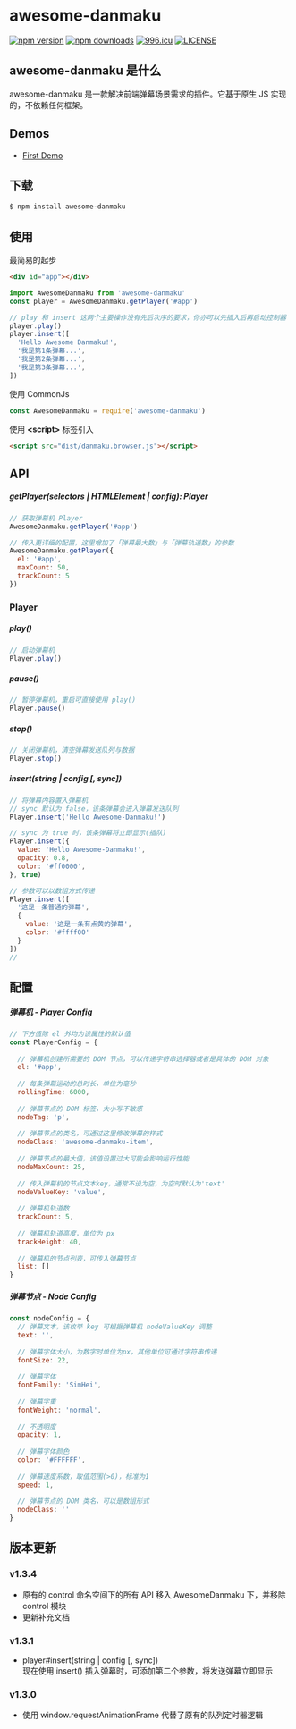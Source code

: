 # awesome-danmaku
[![npm version](https://img.shields.io/npm/v/awesome-danmaku.svg?style=flat-square)](https://www.npmjs.org/package/awesome-danmaku)
[![npm downloads](https://img.shields.io/npm/dm/awesome-danmaku.svg?style=flat-square)](https://www.npmjs.com/package/awesome-danmaku)
[![996.icu](https://img.shields.io/badge/link-996.icu-red.svg)](https://996.icu)
[![LICENSE](https://img.shields.io/badge/license-NPL%20(The%20996%20Prohibited%20License)-blue.svg)](https://github.com/996icu/996.ICU/blob/master/LICENSE)

## awesome-danmaku 是什么
awesome-danmaku 是一款解决前端弹幕场景需求的插件。它基于原生 JS 实现的，不依赖任何框架。

## Demos
- [First Demo](https://august-z.github.io/awesome-danmaku/)

## 下载
```bash
$ npm install awesome-danmaku
```

## 使用

最简易的起步
```html
<div id="app"></div>
```
```js
import AwesomeDanmaku from 'awesome-danmaku'
const player = AwesomeDanmaku.getPlayer('#app')

// play 和 insert 这两个主要操作没有先后次序的要求，你亦可以先插入后再启动控制器
player.play()
player.insert([
  'Hello Awesome Danmaku!',
  '我是第1条弹幕...',
  '我是第2条弹幕...',
  '我是第3条弹幕...',
])  
```

使用 CommonJs
```javascript
const AwesomeDanmaku = require('awesome-danmaku')
```

使用 **\<script\>** 标签引入
```html
<script src="dist/danmaku.browser.js"></script>
```

## API 

##### getPlayer(selectors | HTMLElement | config): Player
```js
// 获取弹幕机 Player
AwesomeDanmaku.getPlayer('#app')

// 传入更详细的配置，这里增加了「弹幕最大数」与「弹幕轨道数」的参数
AwesomeDanmaku.getPlayer({
  el: '#app',
  maxCount: 50,
  trackCount: 5
})
```

### Player
##### play()
```js 
// 启动弹幕机
Player.play()
```

##### pause()
```js
// 暂停弹幕机，重启可直接使用 play()
Player.pause()
```

##### stop()
```js
// 关闭弹幕机，清空弹幕发送队列与数据
Player.stop()
```

##### insert(string | config [, sync])
```js
// 将弹幕内容置入弹幕机
// sync 默认为 false，该条弹幕会进入弹幕发送队列
Player.insert('Hello Awesome-Danmaku!')

// sync 为 true 时，该条弹幕将立即显示(插队)
Player.insert({
  value: 'Hello Awesome-Danmaku!',
  opacity: 0.8,
  color: '#ff0000',
}, true)

// 参数可以以数组方式传递
Player.insert([
  '这是一条普通的弹幕',
  {
    value: '这是一条有点黄的弹幕',
    color: '#ffff00'
  }
])
//
```


## 配置

##### 弹幕机 - Player Config
```js
// 下方值除 el 外均为该属性的默认值
const PlayerConfig = {
 
  // 弹幕机创建所需要的 DOM 节点，可以传递字符串选择器或者是具体的 DOM 对象
  el: '#app',
  
  // 每条弹幕运动的总时长，单位为毫秒
  rollingTime: 6000,
  
  // 弹幕节点的 DOM 标签，大小写不敏感
  nodeTag: 'p',
  
  // 弹幕节点的类名，可通过这里修改弹幕的样式
  nodeClass: 'awesome-danmaku-item',
  
  // 弹幕节点的最大值，该值设置过大可能会影响运行性能
  nodeMaxCount: 25,
  
  // 传入弹幕机的节点文本key，通常不设为空，为空时默认为'text'
  nodeValueKey: 'value',
  
  // 弹幕机轨道数
  trackCount: 5,
  
  // 弹幕机轨道高度，单位为 px
  trackHeight: 40,
  
  // 弹幕机的节点列表，可传入弹幕节点
  list: [] 
}
```
##### 弹幕节点 - Node Config 
```js
const nodeConfig = {
  // 弹幕文本，该枚举 key 可根据弹幕机 nodeValueKey 调整
  text: '',
  
  // 弹幕字体大小，为数字时单位为px，其他单位可通过字符串传递
  fontSize: 22,
  
  // 弹幕字体
  fontFamily: 'SimHei',
  
  // 弹幕字重
  fontWeight: 'normal',
  
  // 不透明度
  opacity: 1,
  
  // 弹幕字体颜色
  color: '#FFFFFF',
  
  // 弹幕速度系数，取值范围(>0)，标准为1
  speed: 1,
  
  // 弹幕节点的 DOM 类名，可以是数组形式
  nodeClass: ''
}
```

## 版本更新

### v1.3.4 
- 原有的 control 命名空间下的所有 API 移入 AwesomeDanmaku 下，并移除 control 模块  
- 更新补充文档

### v1.3.1
- player#insert(string | config [, sync])  
现在使用 insert() 插入弹幕时，可添加第二个参数，将发送弹幕立即显示

### v1.3.0
- 使用 window.requestAnimationFrame 代替了原有的队列定时器逻辑

